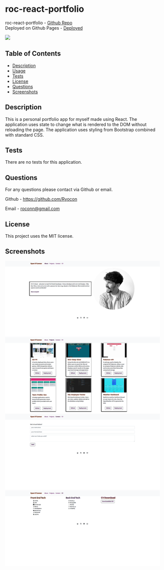 # roc-react-portfolio

roc-react-portfolio - [Github Repo](https://github.com/Ryocon/roc-react-portfolio)
<br>
Deployed on Github Pages - [Deployed](https://ryocon.github.io/roc-react-portfolio-build/)

<img src=https://img.shields.io/badge/License-MIT-orange.svg>

  ## Table of Contents
  - [Description](#description)
  - [Usage](#usage)
  - [Tests](#tests)
  - [License](#license)
  - [Questions](#questions)  
  - [Screenshots](#screenshots)

  ## Description
  This is a personal portfolio app for myself made using React. The application uses state to change what is rendered to the DOM without reloading the page. The application uses styling from Bootstrap combined with standard CSS.

  ## Tests
 There are no tests for this application.

  ## Questions
  For any questions please contact via Github or email.

  Github - https://github.com/Ryocon

  Email - roconn@gmail.com

## License

  This project uses the MIT license.

  ## Screenshots

![Home/About page](./src/assets/images/roc-react-1.PNG)
![Projects page](./src/assets/images/roc-react-2.PNG)
![Contact page](./src/assets/images/roc-react-3.PNG)
![CV page](./src/assets/images/roc-react-4.PNG)